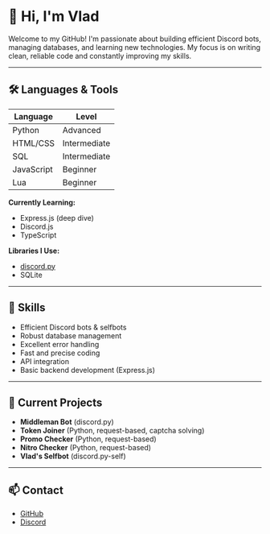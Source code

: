 # 👋 Hi, I'm Vlad

Welcome to my GitHub! I'm passionate about building efficient Discord bots, managing databases, and learning new technologies. My focus is on writing clean, reliable code and constantly improving my skills.

---

## 🛠️ Languages & Tools

| Language      | Level         |
| ------------- | ------------- |
| Python        | Advanced      |
| HTML/CSS      | Intermediate  |
| SQL           | Intermediate  |
| JavaScript    | Beginner      |
| Lua           | Beginner      |

**Currently Learning:**  
- Express.js (deep dive)
- Discord.js
- TypeScript

**Libraries I Use:**  
- [discord.py](https://github.com/Rapptz/discord.py)
- SQLite

---

## 🚀 Skills

- Efficient Discord bots & selfbots
- Robust database management
- Excellent error handling
- Fast and precise coding
- API integration
- Basic backend development (Express.js)

---

## 🔨 Current Projects

- **Middleman Bot** (discord.py)
- **Token Joiner** (Python, request-based, captcha solving)
- **Promo Checker** (Python, request-based)
- **Nitro Checker** (Python, request-based)
- **Vlad's Selfbot** (discord.py-self)

---

## 📫 Contact

- [GitHub](https://github.com/vlkxoo)
- [Discord](https://discord.com/users/1383346265001295985)
